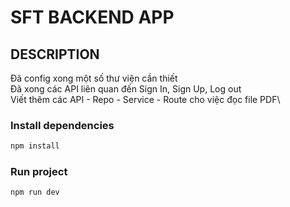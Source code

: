 # SFT BACKEND APP 

## DESCRIPTION
Đã config xong một số thư viện cần thiết\
Đã xong các API liên quan đến Sign In, Sign Up, Log out\
Viết thêm các API - Repo - Service - Route cho việc đọc file PDF\

### Install dependencies
```bash
npm install 
```

### Run project
```bash
npm run dev 
```
